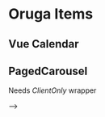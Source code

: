# Oruga Items

## Vue Calendar

<ClientOnly>
  <VueDatePick></VueDatePick>
</ClientOnly>

<!-- 
## Oruga Calendar

<ClientOnly>
  <OrugaDatePick></OrugaDatePick>
</ClientOnly>

## Upload

<OrugaUpload/>

## Notifcation

<OrugaNotify>
</OrugaNotify>

## Carousel

<CarouSel></CarouSel>

--> 
## PagedCarousel

Needs *ClientOnly* wrapper 

<ClientOnly>
<CarouSel2></CarouSel2>
</ClientOnly>
-->
